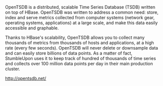 OpenTSDB is a distributed, scalable Time Series Database (TSDB) written on 
top of HBase. OpenTSDB was written to address a common need: store, index
and serve metrics collected from computer systems (network gear, 
operating systems, applications) at a large scale, and make this data 
easily accessible and graphable.

Thanks to HBase's scalability, OpenTSDB allows you to collect many thousands
of metrics from thousands of hosts and applications, at a high rate  (every 
few seconds). OpenTSDB will never delete or downsample data and can easily 
store billions of data points. As a matter of fact, StumbleUpon uses it to 
keep track of hundred of thousands of time series and collects over 
100 million data points per day in their main production cluster.

http://opentsdb.net/
